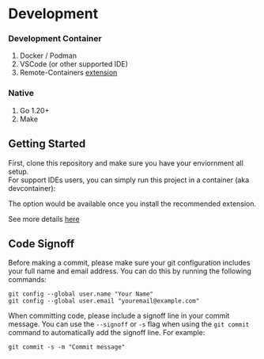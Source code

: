 # Development

### Development Container

1. Docker / Podman
2. VSCode (or other supported IDE)
3. Remote-Containers [extension](https://marketplace.visualstudio.com/items?itemName=ms-vscode-remote.remote-containers)

### Native

1. Go 1.20+
2. Make

## Getting Started

First, clone this repository and make sure you have your enviornment all setup. </br>
For support IDEs users, you can simply run this project in a container (aka devcontainer): </br>

The option would be available once you install the recommended extension. </br>

See more details [here](https://containers.dev/supporting)

## Code Signoff

Before making a commit, please make sure your git configuration includes your full name and email address. You can do this by running the following commands:

```
git config --global user.name "Your Name"
git config --global user.email "youremail@example.com"
```

When committing code, please include a signoff line in your commit message. You can use the `--signoff` or `-s` flag when using the `git commit` command to automatically add the signoff line. For example:

```
git commit -s -m "Commit message"
```